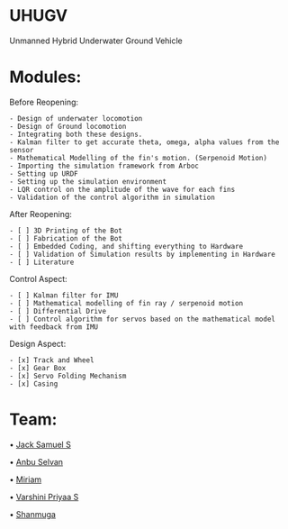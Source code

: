 # UHUGV
Unmanned Hybrid Underwater Ground Vehicle

# Modules:

Before Reopening:

    - Design of underwater locomotion
    - Design of Ground locomotion
    - Integrating both these designs.
    - Kalman filter to get accurate theta, omega, alpha values from the sensor
    - Mathematical Modelling of the fin's motion. (Serpenoid Motion)
    - Importing the simulation framework from Arboc
    - Setting up URDF
    - Setting up the simulation environment
    - LQR control on the amplitude of the wave for each fins
    - Validation of the control algorithm in simulation

After Reopening:

    - [ ] 3D Printing of the Bot
    - [ ] Fabrication of the Bot
    - [ ] Embedded Coding, and shifting everything to Hardware
    - [ ] Validation of Simulation results by implementing in Hardware
    - [ ] Literature
    
Control Aspect:

    - [ ] Kalman filter for IMU
    - [ ] Mathematical modelling of fin ray / serpenoid motion
    - [ ] Differential Drive
    - [ ] Control algorithm for servos based on the mathematical model with feedback from IMU

Design Aspect:

    - [x] Track and Wheel
    - [x] Gear Box
    - [x] Servo Folding Mechanism
    - [x] Casing 


# Team:
  
  
  • [Jack Samuel S](https://github.com/jaxxstar)
  
  • [Anbu Selvan](https://github.com/anbu52)

  • [Miriam](https://github.com/Githubmsk)

  • [Varshini Priyaa S](https://github.com/varshinisn)

  • [Shanmuga](https://github.com/shan2501)
